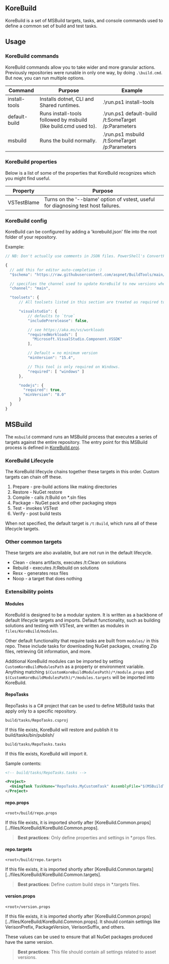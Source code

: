 KoreBuild
---------

KoreBuild is a set of MSBuild targets, tasks, and console commands used to define a common set of build and test tasks.

## Usage

### KoreBuild commands

KoreBuild commands allow you to take wider and more granular actions.
Previously repositories were runable in only one way, by doing `.\build.cmd`. But now, you can run multiple options.

Command               | Purpose                                                          | Example
----------------------|------------------------------------------------------------------|----------
install-tools         | Installs dotnet, CLI and Shared runtimes.                        | .\run.ps1 install-tools
default-build         | Runs install-tools followed by msbuild (like build.cmd used to). | .\run.ps1 default-build /t:SomeTarget /p:Parameters
msbuild               | Runs the build normally.                                         | .\run.ps1 msbuild /t:SomeTarget /p:Parameters

### KoreBuild properties

Below is a list of some of the properties that KoreBuild recognizes which you might find useful.

Property          | Purpose
------------------|--------
VSTestBlame       | Turns on the '--blame' option of vstest, useful for diagnosing test host failures.

### KoreBuild config

KoreBuild can be configured by adding a 'korebuild.json' file into the root folder of your repository.

Example:
```js
// NB: Don't actually use comments in JSON files. PowerShell's ConvertFrom-Json will throw an error.

{
  // add this for editor auto-completion :)
  "$schema": "https://raw.githubusercontent.com/aspnet/BuildTools/main/tools/korebuild.schema.json",

  // specifies the channel used to update KoreBuild to new versions when you attempt to upgrade KoreBuild
  "channel": "main",

  "toolsets": {
      // All toolsets listed in this section are treated as required toolsets

      "visualstudio": {
          // defaults to `true`
          "includePrerelease": false,

          // see https://aka.ms/vs/workloads
          "requiredWorkloads": [
            "Microsoft.VisualStudio.Component.VSSDK"
          ],

          // Default = no minimum version
          "minVersion": "15.4",

          // This tool is only required on Windows.
          "required": [ "windows" ]
      },

      "nodejs": {
        "required": true,
        "minVersion": "8.0"
      }
  }
}
```

## MSBuild

The `msbuild` command runs an MSBuild process that executes a series of targets against the entire repository. The entry point for this MSBuild process is defined in [KoreBuild.proj][korebuild-proj].

### KoreBuild Lifecycle

The KoreBuild lifecycle chains together these targets in this order. Custom targets can chain off these.

1. Prepare - pre-build actions like making directories
1. Restore - NuGet restore
1. Compile - calls /t:Build on \*.sln files
1. Package - NuGet pack and other packaging steps
1. Test - invokes VSTest
1. Verify - post build tests

When not specified, the default target is `/t:Build`, which runs all of these lifecycle targets.

### Other common targets

These targets are also available, but are not run in the default lifecycle.

- Clean - cleans artifacts, executes /t:Clean on solutions
- Rebuild - executes /t:Rebuild on solutions
- Resx - generates resx files
- Noop - a target that does nothing


### Extensibility points

#### Modules

KoreBuild is designed to be a modular system. It is written as a backbone of default lifecycle targets and imports.
Default functionality, such as building solutions and testing with VSTest, are written as modules in `files/KoreBuild/modules`.

Other default functionality that require tasks are built from `modules/` in this repo.
These include tasks for downloading NuGet packages, creating Zip files, retrieving Git information, and more.

Additional KoreBuild modules can be imported by setting `CustomKoreBuildModulesPath` as a property or environment variable.
Anything matching `$(CustomKoreBuildModulesPath)/*/module.props` and `$(CustomKoreBuildModulesPath)/*/modules.targets` will be imported into KoreBuild.

#### RepoTasks

RepoTasks is a C# project that can be used to define MSBuild tasks that apply only to a specific repository.

```
build/tasks/RepoTasks.csproj
```

If this file exists, KoreBuild will restore and publish it to build/tasks/bin/publish/

```
build/tasks/RepoTasks.tasks
```

If this file exists, KoreBuild will import it.

Sample contents:
```xml
<!-- build/tasks/RepoTasks.tasks -->

<Project>
  <UsingTask TaskName="RepoTasks.MyCustomTask" AssemblyFile="$(MSBuildThisFileDirectory)bin\publish\RepoTasks.dll" />
</Project>
```


#### repo.props
```
<root>/build/repo.props
```

If this file exists, it is imported shortly after [KoreBuild.Common.props][../files/KoreBuild/KoreBuild.Common.props].

>**Best practices**: Only define properties and settings in \*.props files.

#### repo.targets

```
<root>/build/repo.targets
```

If this file exists, it is imported shortly after [KoreBuild.Common.targets][../files/KoreBuild/KoreBuild.Common.targets].

>**Best practices**: Define custom build steps in \*.targets files.


#### version.props

```
<root>/version.props
```

If this file exists, it is imported shortly after [KoreBuild.Common.props][../files/KoreBuild/KoreBuild.Common.props]. It should contain settings like VerisonPrefix, PackageVersion, VerisonSuffix, and others.

These values can be used to ensure that all NuGet packages produced have the same version.

>**Best practices**: This file should contain all settings related to asset versions.

[korebuild-proj]: ../files/KoreBuild/KoreBuild.proj
